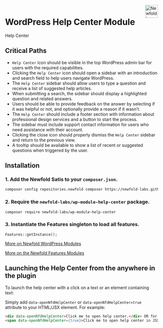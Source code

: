 <a href="https://newfold.com/" target="_blank">
    <img src="https://newfold.com/content/experience-fragments/newfold/site-header/master/_jcr_content/root/header/logo.coreimg.svg/1621395071423/newfold-digital.svg" alt="Newfold Logo" title="Newfold Digital" align="right" 
height="42" />
</a>

# WordPress Help Center Module

Help Center


## Critical Paths

* `Help Center` icon should be visible in the top WordPress admin bar for users with the required capabilities.
* Clicking the `Help Center` icon should open a sidebar with an introduction and search field to help users navigate WordPress.
* The `Help Center` sidebar should allow users to type a question and receive a list of suggested help articles.
* When submitting a search, the sidebar should display a highlighted question and related answers.
* Users should be able to provide feedback on the answer by selecting if it was helpful or not, and optionally provide a reason if it wasn’t.
* The `Help Center` should include a footer section with information about professional design services and a button to start the process.
* The sidebar must include support contact information for users who need assistance with their account.
* Clicking the close icon should properly dismiss the `Help Center` sidebar and return to the previous view.
* A tooltip should be available to show a list of recent or suggested questions when triggered by the user.


## Installation

### 1. Add the Newfold Satis to your `composer.json`.

 ```bash
 composer config repositories.newfold composer https://newfold-labs.github.io/satis
 ```

### 2. Require the `newfold-labs/wp-module-help-center` package.

 ```bash
 composer require newfold-labs/wp-module-help-center
 ```

### 3. Instantiate the Features singleton to load all features.

```
Features::getInstance();
```

[More on Newfold WordPress Modules](https://github.com/newfold-labs/wp-module-loader)

[More on the Newfold Features Modules](https://github.com/newfold-labs/wp-module-features)


## Launching the Help Center from the anywhere in the plugin

To launch the help center with a click on a text or an element containing text:

Simply add `data-openNfdHelpCenter` or `data-openNfdHelpCenter=true` attribute to your HTML/JSX element. For example:
   ```html
   <div data-openNfdHelpCenter>Click me to open help center.</div> OR for JSX
   <span data-openNfdHelpCenter={true}>Click me to open help center in JSX.</span>
   ```
